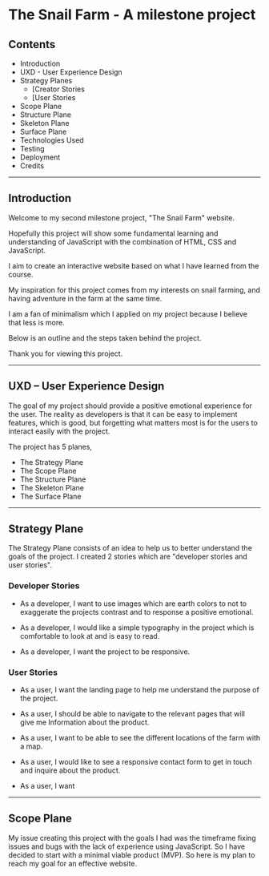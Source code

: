 # **The Snail Farm - A milestone project**

## **Contents**

- Introduction
- UXD - User Experience Design
- Strategy Planes
    - [Creator Stories
    - [User Stories
- Scope Plane
- Structure Plane
- Skeleton Plane
- Surface Plane
- Technologies Used
- Testing
- Deployment
- Credits

---

## **Introduction**

Welcome to my second milestone project, "The Snail Farm" website.

Hopefully this project will show some fundamental learning and understanding of JavaScript with the combination of HTML, CSS and JavaScript.

I aim to create an interactive website based on what I have learned from the course.

My inspiration for this project comes from my interests on snail farming, and having adventure in the farm at the same time.

I am a fan of minimalism which I applied on my project because I believe that less is more.

Below is an outline and the steps taken behind the project.

Thank you for viewing this project.

---

## **UXD – User Experience Design**

The goal of my project should provide a positive emotional experience for the user. The reality as developers is that it can be easy to implement features, which is good, but forgetting what matters most is for the users to interact easily with the project.

The project has 5 planes,
- The Strategy Plane
- The Scope Plane
- The Structure Plane
- The Skeleton Plane
- The Surface Plane

---

## **Strategy Plane**

The Strategy Plane consists of an idea to help us to better understand the goals of the project. I created 2 stories which are "developer stories and user stories".

### **Developer Stories** ###

- As a developer, I want to use images which are earth colors to not to exaggerate the projects contrast and to response a positive emotional.

- As a developer, I would like a simple typography in the project which is comfortable to look at and is  easy to read.

- As a developer, I want the project to be responsive.

### **User Stories** ###

- As a user, I want the landing page to help me understand the purpose of the project.

- As a user, I should be able to navigate to the relevant pages that will give me Information about the product.

- As a user, I want to be able to see the different locations of the farm with a map.

- As a user, I would like to see a responsive contact form to get in touch and inquire about the product.

- As a user, I want 

---

## **Scope Plane**

My issue creating this project with the goals I had was the timeframe fixing issues and bugs with the lack of experience using JavaScript. So I have decided to start with a minimal viable product (MVP). So here is my plan to reach my goal for an effective website.
